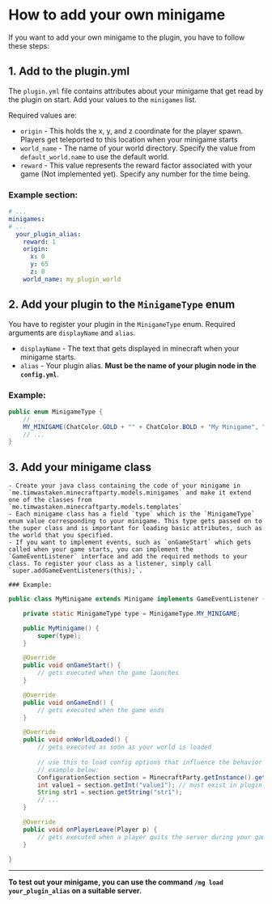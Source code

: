 # How to add your own minigame

If you want to add your own minigame to the plugin, you have to follow these steps:



## 1. Add to the plugin.yml

   The `plugin.yml` file contains attributes about your minigame that get read by the plugin on start. Add your values to the `minigames` list.
   
   Required values are:
   
   - `origin` - This holds the x, y, and z coordinate for the player spawn. Players get teleported to this location when your minigame starts
   - `world_name` - The name of your world directory. Specify the value from `default_world.name` to use the default world.
   - `reward` - This value represents the reward factor associated with your game (Not implemented yet). Specify any number for the time being.

### Example section:

```yml
# ...
minigames:
# ...
  your_plugin_alias:
    reward: 1
    origin:
      x: 0
      y: 65
      z: 0
    world_name: my_plugin_world
```



## 2. Add your plugin to the `MinigameType` enum

   You have to register your plugin in the `MinigameType` enum. Required arguments are `displayName` and `alias`.
   
   - `displayName` - The text that gets displayed in minecraft when your minigame starts.
   - `alias` - Your plugin alias. **Must be the name of your plugin node in the `config.yml`**.

### Example:
```java
public enum MinigameType {
    // ...
    MY_MINIGAME(ChatColor.GOLD + "" + ChatColor.BOLD + "My Minigame", "your_plugin_alias");
    // ...
}
```

## 3. Add your minigame class

    - Create your java class containing the code of your minigame in `me.timwastaken.minecraftparty.models.minigames` and make it extend one of the classes from `me.timwastaken.minecraftparty.models.templates`
    - Each minigame class has a field `type` which is the `MinigameType` enum value corresponding to your minigame. This type gets passed on to the super class and is important for loading basic attributes, such as the world that you specified.
    - If you want to implement events, such as `onGameStart` which gets called when your game starts, you can implement the `GameEventListener` interface and add the required methods to your class. To register your class as a listener, simply call `super.addGameEventListeners(this);`.

    ### Example:
    
```java
public class MyMinigame extends Minigame implements GameEventListener {

    private static MinigameType type = MinigameType.MY_MINIGAME;

    public MyMinigame() {
        super(type);
    }

    @Override
    public void onGameStart() {
        // gets executed when the game launches
    }

    @Override
    public void onGameEnd() {
        // gets executed when the game ends
    }

    @Override
    public void onWorldLoaded() {
        // gets executed as soon as your world is loaded
        
        // use this to load config options that influence the behavior of your plugin
        // example below:
        ConfigurationSection section = MinecraftParty.getInstance().getConfig().getConfigurationSection("minigames." + type.getAlias());
        int value1 = section.getInt("value1"); // must exist in plugin.yml under minigames.your_plugin_alias
        String str1 = section.getString("str1");
        // ...
    }

    @Override
    public void onPlayerLeave(Player p) {
        // gets executed when a player quits the server during your game
    }

}
```
---
**To test out your minigame, you can use the command `/mg load your_plugin_alias` on a suitable server.**

